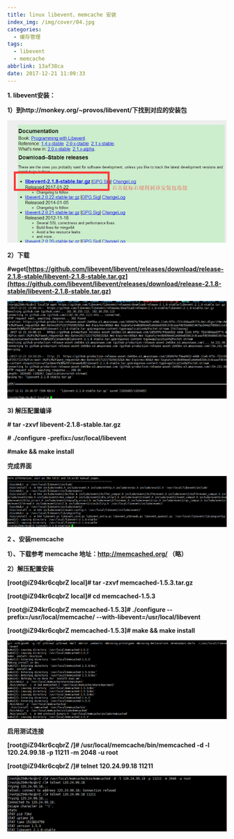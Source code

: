 ```yaml
---
title: linux libevent、memcache 安装
index_img: /img/cover/04.jpg
categories:
  - 缓存管理
tags:
  - libevent
  - memcache
abbrlink: 13af38ca
date: 2017-12-21 11:09:33
---
```

**1. libevent安装：**

**1）到http://monkey.org/~provos/libevent/下找到对应的安装包**

![img.png](img/0004/img.png)

**2）下载**

**#wget[https://github.com/libevent/libevent/releases/download/release-2.1.8-stable/libevent-2.1.8-stable.tar.gz](https://github.com/libevent/libevent/releases/download/release-2.1.8-stable/libevent-2.1.8-stable.tar.gz)**

![img_1.png](img/0004/img_1.png)

**3) 解压配置编译**

**\# tar -zxvf libevent-2.1.8-stable.tar.gz**

**\# ./configure -prefix=/usr/local/libevent**

**#make && make install**

**完成界面**

![img_2.png](img/0004/img_2.png)

**2 、安装memcache**

**1）、**下载参考 memcache   地址：http://memcached.org/    （略）****

**2）解压配置安装**

**\[root@iZ94kr6cqbrZ local\]#  tar -zxvf memcached-1.5.3.tar.gz**

**\[root@iZ94kr6cqbrZ local\]# cd memcached-1.5.3**

**\[root@iZ94kr6cqbrZ memcached-1.5.3\]# ./configure --prefix=/usr/local/memcache/ --with-libevent=/usr/local/libevent**

**\[root@iZ94kr6cqbrZ memcached-1.5.3\]# make && make install**

![img_3.png](img/0004/img_3.png)

**启用测试连接**

**\[root@iZ94kr6cqbrZ /\]# /usr/local/memcache/bin/memcached -d -l 120.24.99.18 -p 11211 -m 2048 -u root**

**\[root@iZ94kr6cqbrZ /\]# telnet 120.24.99.18 11211**

![img_4.png](img/0004/img_4.png)
